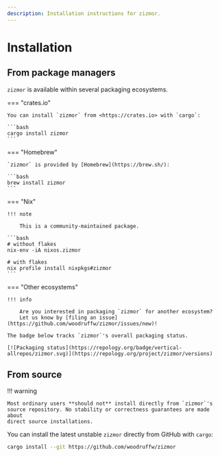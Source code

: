 ```yaml
---
description: Installation instructions for zizmor.
---
```


# Installation

## From package managers

`zizmor` is available within several packaging ecosystems.

=== "crates.io"

    You can install `zizmor` from <https://crates.io> with `cargo`:

    ```bash
    cargo install zizmor
    ```

=== "Homebrew"

    `zizmor` is provided by [Homebrew](https://brew.sh/):

    ```bash
    brew install zizmor
    ```

=== "Nix"

    !!! note

        This is a community-maintained package.

    ```bash
    # without flakes
    nix-env -iA nixos.zizmor

    # with flakes
    nix profile install nixpkgs#zizmor
    ```

=== "Other ecosystems"

    !!! info

        Are you interested in packaging `zizmor` for another ecosystem?
        Let us know by [filing an issue](https://github.com/woodruffw/zizmor/issues/new)!

    The badge below tracks `zizmor`'s overall packaging status.

    [![Packaging status](https://repology.org/badge/vertical-allrepos/zizmor.svg)](https://repology.org/project/zizmor/versions)



## From source

!!! warning

    Most ordinary users **should not** install directly from `zizmor`'s
    source repository. No stability or correctness guarantees are made about
    direct source installations.

You can install the latest unstable `zizmor` directly from GitHub with `cargo`:

```bash
cargo install --git https://github.com/woodruffw/zizmor
```
